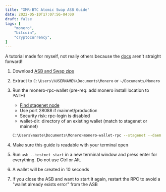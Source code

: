 ```yaml
---
title: "XMR-BTC Atomic Swap ASB Guide"
date: 2022-05-10T17:07:56-04:00
draft: false
tags: [
    "monero",
    "bitcoin",
    "cryptocurrency",
]
---
```


A tutorial made for myself, not really others because
the [docs](https://github.com/comit-network/xmr-btc-swap/blob/master/docs/asb/README.md)
aren't straight forward!

1. Download [ASB and Swap zips](https://github.com/comit-network/xmr-btc-swap/releases/latest)
2. Extract to `C:\Users\%USERNAME%\Documents\Monero` or `~/Documents/Monero`
3. Run the monero-rpc-wallet (pre-req: add monero install location to PATH)
    - [Find stagenet node](https://monero.fail/?nettype=stagenet)
    - Use port 28088 if mainnet/production
    - Security risk: rpc-login is disabled
    - wallet-dir: directory of an existing wallet (match to stagenet or mainnet)

    ```sh
    C:\Users\maste\Documents\Monero>monero-wallet-rpc --stagenet --daemon-host http://stagenet.melo.tools:38081 --rpc-bind-port 38083 --disable-rpc-login --wallet-dir wallets/stagenet_one
    ```

4. Make sure this guide is readable with your terminal open
5. Run `asb --testnet start` in a new terminal window and press enter for everything. Do not use Ctrl or Alt.
6. A wallet will be created in 10 seconds
7. If you close the ASB and want to start it again, restart the RPC to avoid a "wallet already exists error" from the ASB

